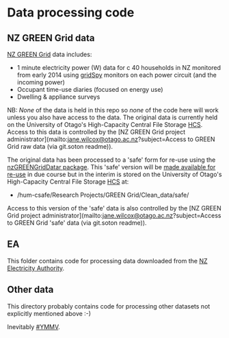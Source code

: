 # Data processing code

## NZ GREEN Grid data

[NZ GREEN Grid](https://www.otago.ac.nz/centre-sustainability/research/energy/otago050285.html) data includes:

 * 1 minute electricity power (W) data for c 40 households in NZ monitored from early 2014 using [gridSpy](https://gridspy.com/) monitors on each power circuit (and the incoming power)
 * Occupant time-use diaries (focused on energy use)
 * Dwelling & appliance surveys

NB: *None* of the data is held in this repo so *none* of the code here will work unless you also have access to the data.  The original data is currently held on the University of Otago's High-Capacity Central File Storage [HCS](https://www.otago.ac.nz/its/services/hosting/otago068353.html). Access to this data is controlled by the [NZ GREEN Grid project administrator](mailto:jane.wilcox@otago.ac.nz?subject=Access to GREEN Grid raw data (via git.soton readme)).

The original data has been processed to a 'safe' form for re-use using the [nzGREENGridDatar package](https://github.com/dataknut/nzGREENGridDataR). This 'safe' version will be [made available for re-use](https://github.com/dataknut/nzGREENGridDataR) in due course but in the interim is stored on the University of Otago's High-Capacity Central File Storage [HCS](https://www.otago.ac.nz/its/services/hosting/otago068353.html) at:

 * /hum-csafe/Research Projects/GREEN Grid/Clean_data/safe/

Access to this version of the 'safe' data is also controlled by the [NZ GREEN Grid project administrator](mailto:jane.wilcox@otago.ac.nz?subject=Access to GREEN Grid 'safe' data (via git.soton readme)).

## EA

This folder contains code for processing data downloaded from the [NZ Electricity Authority](https://www.emi.ea.govt.nz/Wholesale/Datasets).

## Other data

This directory probably contains code for processing other datasets not explicitly mentioned above :-) 

Inevitably [#YMMV](https://en.wiktionary.org/wiki/YMMV).
